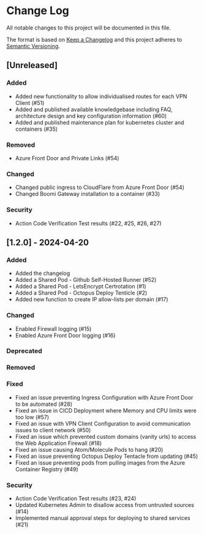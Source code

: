 
# Change Log
All notable changes to this project will be documented in this file.
 
The format is based on [Keep a Changelog](http://keepachangelog.com/)
and this project adheres to [Semantic Versioning](http://semver.org/).
 
## [Unreleased]
 
### Added
- Added new functionality to allow individualised routes for each VPN Client (#51)
- Added and published available knowledgebase including FAQ, architecture design and key configuration information (#60)
- Added and published maintenance plan for kubernetes cluster and containers (#35)

### Removed
- Azure Front Door and Private Links (#54)
 
### Changed
- Changed public ingress to CloudFlare from Azure Front Door (#54)
- Changed Boomi Gateway installation to a container (#33)

### Security
- Action Code Verification Test results (#22, #25, #26, #27)
 
## [1.2.0] - 2024-04-20
 
### Added
- Added the changelog
- Added a Shared Pod - Github Self-Hosted Runner (#52)
- Added a Shared Pod - LetsEncrypt Certrotation (#1)
- Added a Shared Pod - Octopus Deploy Tenticle (#2)
- Added new function to create IP allow-lists per domain (#17)
 
### Changed
- Enabled Firewall logging (#15)
- Enabled Azure Front Door logging (#16)

### Deprecated

### Removed
 
### Fixed
- Fixed an issue preventing Ingress Configuration with Azure Front Door to be automated (#28)
- Fixed an issue in CICD Deployment where Memory and CPU limits were too low (#57)
- Fixed an issue with VPN Client Configuration to avoid communication issues to client network (#50)
- Fixed an issue which prevented custom domains (vanity urls) to access the Web Application Firewall (#18)
- Fixed an issue causing Atom/Molecule Pods to hang (#20)
- Fixed an issue preventing Octopus Deploy Tentacle from updating (#45)
- Fixed an issue preventing pods from pulling images from the Azure Container Registry (#49)

### Security
- Action Code Verification Test results (#23, #24)
- Updated Kubernetes Admin to disallow access from untrusted sources (#14)
- Implemented manual approval steps for deploying to shared services (#21)
